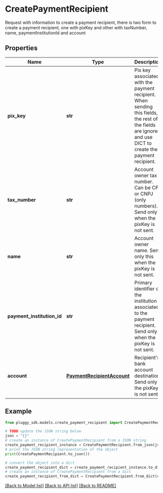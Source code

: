 # CreatePaymentRecipient

Request with information to create a payment recipient, there is two form to create a payment recipient, one with pixKey and other with taxNumber, name, paymentInstitutionId and account

## Properties

Name | Type | Description | Notes
------------ | ------------- | ------------- | -------------
**pix_key** | **str** | Pix key associated with the payment recipient. When sending this fields, the rest of the fields are ignored and use DICT to create the payment recipient. | [optional] 
**tax_number** | **str** | Account owner tax number. Can be CPF or CNPJ (only numbers). Send only when the pixKey is not sent. | [optional] 
**name** | **str** | Account owner name. Send only this when the pixKey is not sent. | [optional] 
**payment_institution_id** | **str** | Primary identifier of the institution associated to the payment recipient. Send only when the pixKey is not sent. | [optional] 
**account** | [**PaymentRecipientAccount**](PaymentRecipientAccount.md) | Recipient&#39;s bank account destination. Send only if the pixKey is not sent. | [optional] 

## Example

```python
from pluggy_sdk.models.create_payment_recipient import CreatePaymentRecipient

# TODO update the JSON string below
json = "{}"
# create an instance of CreatePaymentRecipient from a JSON string
create_payment_recipient_instance = CreatePaymentRecipient.from_json(json)
# print the JSON string representation of the object
print(CreatePaymentRecipient.to_json())

# convert the object into a dict
create_payment_recipient_dict = create_payment_recipient_instance.to_dict()
# create an instance of CreatePaymentRecipient from a dict
create_payment_recipient_from_dict = CreatePaymentRecipient.from_dict(create_payment_recipient_dict)
```
[[Back to Model list]](../README.md#documentation-for-models) [[Back to API list]](../README.md#documentation-for-api-endpoints) [[Back to README]](../README.md)


